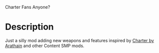 Charter Fans Anyone?

# Description
Just a silly mod adding new weapons and features inspired by [Charter by Arathain](https://github.com/Arathain/charter) and other Content SMP mods.
